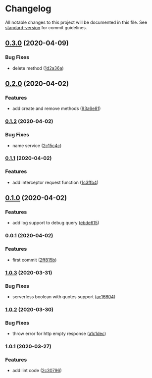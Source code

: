 # Changelog

All notable changes to this project will be documented in this file. See [standard-version](https://github.com/conventional-changelog/standard-version) for commit guidelines.

## [0.3.0](https://github.com/w4rlock/vault-es6-cli/compare/0.2.0...0.3.0) (2020-04-09)


### Bug Fixes

* delete method ([1d2a36a](https://github.com/w4rlock/vault-es6-cli/commit/1d2a36af9866beaae2eaff65e2ad9164b6829253))

## [0.2.0](https://github.com/w4rlock/vault-es6-cli/compare/0.1.2...0.2.0) (2020-04-02)


### Features

* add create and remove methods ([93a6e81](https://github.com/w4rlock/vault-es6-cli/commit/93a6e8142bf1c16d21baf810a1883779aaa9806a))

### [0.1.2](https://github.com/w4rlock/vault-es6-cli/compare/0.1.1...0.1.2) (2020-04-02)


### Bug Fixes

* name service ([2c15c4c](https://github.com/w4rlock/vault-es6-cli/commit/2c15c4c678108500adc63dcb73ab93a563fc6eff))

### [0.1.1](https://github.com/w4rlock/vault-es6-cli/compare/0.1.0...0.1.1) (2020-04-02)


### Features

* add interceptor request function ([1c3ffb4](https://github.com/w4rlock/vault-es6-cli/commit/1c3ffb4937ef6054ddb2210272b748566bed9801))

## [0.1.0](https://github.com/w4rlock/vault-es6-cli/compare/0.0.1...0.1.0) (2020-04-02)


### Features

* add log support to debug query ([ebde615](https://github.com/w4rlock/vault-es6-cli/commit/ebde615ddc84a5c5e346bc4ca91731fbef67605c))

### 0.0.1 (2020-04-02)


### Features

* first commit ([2ff815b](https://github.com/w4rlock/vault-es6-cli/commit/2ff815b5f354b2e6664b3972b93cb517a9a50aa2))

### [1.0.3](https://github.com/w4rlock/serverless-vault-custom-plugin/compare/1.0.2...1.0.3) (2020-03-31)


### Bug Fixes

* serverless boolean with quotes support ([ac16604](https://github.com/w4rlock/serverless-vault-custom-plugin/commit/ac1660467206b2e9f1300de99f0398199b309b76))

### [1.0.2](https://github.com/w4rlock/serverless-vault-custom-plugin/compare/1.0.1...1.0.2) (2020-03-30)


### Bug Fixes

* throw error for http empty response ([a1c1dec](https://github.com/w4rlock/serverless-vault-custom-plugin/commit/a1c1dec3d202616b2a75a9d6d0bdd5fee946b95f))

### 1.0.1 (2020-03-27)


### Features

* add lint code ([2c30796](https://github.com/w4rlock/serverless-vault-custom-plugin/commit/2c307968879903a9669ccdeb8848a513d148258d))
